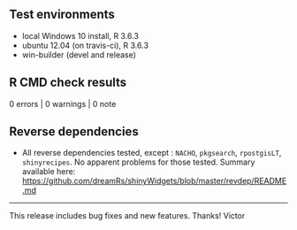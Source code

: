 ## Test environments

* local Windows 10 install, R 3.6.3
* ubuntu 12.04 (on travis-ci), R 3.6.3
* win-builder (devel and release)

## R CMD check results

0 errors | 0 warnings | 0 note


## Reverse dependencies

* All reverse dependencies tested, except : `NACHO`, `pkgsearch`, `rpostgisLT`, `shinyrecipes`.
  No apparent problems for those tested.
  Summary available here: https://github.com/dreamRs/shinyWidgets/blob/master/revdep/README.md

-------

This release includes bug fixes and new features.
Thanks!
Victor
